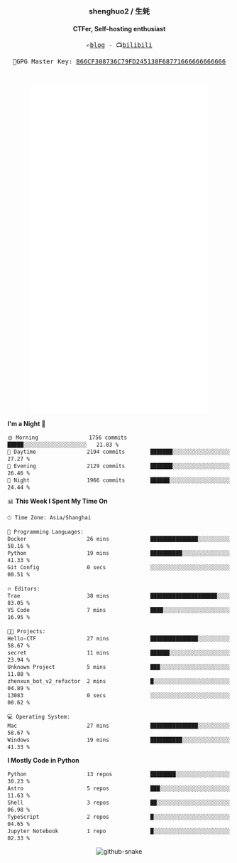 <h3 align="center"> shenghuo2 / 生蚝 </h3>
<h4 align="center" >CTFer, Self-hosting enthusiast</h3>


<p align="center">
  <samp>
    ✍️<a href="https://blog.shenghuo2.top/">blog</a> -
    📺<a href="https://space.bilibili.com/85894935">bilibili</a>
  </samp>
</p>
<p align="center">
  <samp>
     🔐GPG Master Key: <a align="center" href="https://github.com/shenghuo2.gpg">B66CF308736C79FD245138F68771666666666666</a>
  </samp>
</p>
<br>
<p align="center">
  <a href="https://github.com/shenghuo2">
    <img width="400" align="top" src="https://github.com/shenghuo2/shenghuo2/blob/main/metrics.left.svg" />
  </a>
  <a href="https://github.com/shenghuo2">
    <img width="400" align="top" src="https://github.com/shenghuo2/shenghuo2/blob/main/metrics.right.svg" />
  </a>
</p>


<!--START_SECTION:waka-->
**I'm a Night 🦉** 

```text
🌞 Morning                1756 commits        █████░░░░░░░░░░░░░░░░░░░░   21.83 % 
🌆 Daytime                2194 commits        ███████░░░░░░░░░░░░░░░░░░   27.27 % 
🌃 Evening                2129 commits        ███████░░░░░░░░░░░░░░░░░░   26.46 % 
🌙 Night                  1966 commits        ██████░░░░░░░░░░░░░░░░░░░   24.44 % 
```


📊 **This Week I Spent My Time On** 

```text
🕑︎ Time Zone: Asia/Shanghai

💬 Programming Languages: 
Docker                   26 mins             ███████████████░░░░░░░░░░   58.16 % 
Python                   19 mins             ██████████░░░░░░░░░░░░░░░   41.33 % 
Git Config               0 secs              ░░░░░░░░░░░░░░░░░░░░░░░░░   00.51 % 

🔥 Editors: 
Trae                     38 mins             █████████████████████░░░░   83.05 % 
VS Code                  7 mins              ████░░░░░░░░░░░░░░░░░░░░░   16.95 % 

🐱‍💻 Projects: 
Hello-CTF                27 mins             ███████████████░░░░░░░░░░   58.67 % 
secret                   11 mins             ██████░░░░░░░░░░░░░░░░░░░   23.94 % 
Unknown Project          5 mins              ███░░░░░░░░░░░░░░░░░░░░░░   11.88 % 
zhenxun_bot_v2_refactor  2 mins              █░░░░░░░░░░░░░░░░░░░░░░░░   04.89 % 
13083                    0 secs              ░░░░░░░░░░░░░░░░░░░░░░░░░   00.62 % 

💻 Operating System: 
Mac                      27 mins             ███████████████░░░░░░░░░░   58.67 % 
Windows                  19 mins             ██████████░░░░░░░░░░░░░░░   41.33 % 
```

**I Mostly Code in Python** 

```text
Python                   13 repos            ████████░░░░░░░░░░░░░░░░░   30.23 % 
Astro                    5 repos             ███░░░░░░░░░░░░░░░░░░░░░░   11.63 % 
Shell                    3 repos             ██░░░░░░░░░░░░░░░░░░░░░░░   06.98 % 
TypeScript               2 repos             █░░░░░░░░░░░░░░░░░░░░░░░░   04.65 % 
Jupyter Notebook         1 repo              █░░░░░░░░░░░░░░░░░░░░░░░░   02.33 % 
```




<!--END_SECTION:waka-->


<div align="center">
  <picture>
    <source media="(prefers-color-scheme: dark)" srcset="https://gist.githubusercontent.com/shenghuo2/bfce20b14ab0484cef03bae6e60e0b3a/raw/github-snake-dark.svg" />
    <source media="(prefers-color-scheme: light)" srcset="https://gist.githubusercontent.com/shenghuo2/bfce20b14ab0484cef03bae6e60e0b3a/raw/github-snake.svg" />
    <img alt="github-snake" src="https://gist.githubusercontent.com/shenghuo2/bfce20b14ab0484cef03bae6e60e0b3a/raw/github-snake.svg" />
  </picture>
</div>

<!--
**shenghuo2/shenghuo2** is a ✨ _special_ ✨ repository because its `README.md` (this file) appears on your GitHub profile.

Here are some ideas to get you started:

- 🔭 I’m currently working on ...
- 🌱 I’m currently learning ...
- 👯 I’m looking to collaborate on ...
- 🤔 I’m looking for help with ...
- 💬 Ask me about ...
- 📫 How to reach me: ...
- 😄 Pronouns: ...
- ⚡ Fun fact: ...
-->
